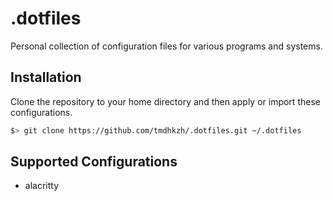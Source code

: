 # .dotfiles

Personal collection of configuration files for various programs and systems.

## Installation

Clone the repository to your home directory and then apply or import these configurations.

```bash
$> git clone https://github.com/tmdhkzh/.dotfiles.git ~/.dotfiles
```

## Supported Configurations

- alacritty
